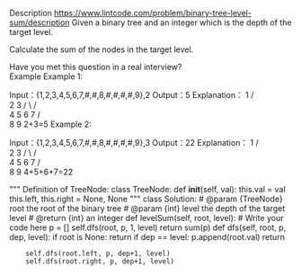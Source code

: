 Description
https://www.lintcode.com/problem/binary-tree-level-sum/description
Given a binary tree and an integer which is the depth of the target level.

Calculate the sum of the nodes in the target level.

Have you met this question in a real interview?  
Example
Example 1:

Input：{1,2,3,4,5,6,7,#,#,8,#,#,#,#,9},2
Output：5 
Explanation：
     1
   /   \
  2     3
 / \   / \
4   5 6   7
   /       \
  8         9
2+3=5
Example 2:

Input：{1,2,3,4,5,6,7,#,#,8,#,#,#,#,9},3
Output：22
Explanation：
     1
   /   \
  2     3
 / \   / \
4   5 6   7
   /       \
  8         9
4+5+6+7=22



"""
Definition of TreeNode:
class TreeNode:
    def __init__(self, val):
        this.val = val
        this.left, this.right = None, None
"""
class Solution:
    # @param {TreeNode} root the root of the binary tree
    # @param {int} level the depth of the target level
    # @return {int} an integer
    def levelSum(self, root, level):
        # Write your code here
        p = []
        self.dfs(root, p, 1, level)
        return sum(p)
    def dfs(self, root, p, dep, level):
        if root is None:
            return
        if dep == level:
            p.append(root.val)
            return

        self.dfs(root.left, p, dep+1, level)
        self.dfs(root.right, p, dep+1, level)

